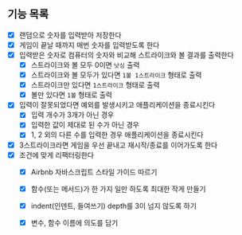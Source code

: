 ## 기능 목록

- [x] 랜덤으로 숫자를 입력받아 저장한다
- [x] 게임이 끝날 때까지 매번 숫자를 입력받도록 한다
- [x] 입력받은 숫자로 컴퓨터의 숫자와 비교해 스트라이크와 볼 결과를 출력한다
  - [x] 스트라이크와 볼 모두 0이면 `낫싱` 출력
  - [x] 스트라이크와 볼 모두가 있다면 `1볼 1스트라이크` 형태로 출력
  - [x] 스트라이크만 있다면 `1스트라이크` 형태로 출력
  - [x] 볼만 있다면 `1볼` 형태로 출력
- [x] 입력이 잘못되었다면 예외를 발생시키고 애플리케이션을 종료시킨다
  - [x] 입력 개수가 3개가 아닌 경우
  - [x] 입력한 값이 제대로 된 수가 아닌 경우
  - [x] 1, 2 외의 다른 수를 입력한 경우 애플리케이션을 종료시킨다
- [x] 3스트라이크라면 게임을 우선 끝내고 재시작/종료를 이어가도록 한다
- [x] 조건에 맞게 리팩터링한다
  - [x] Airbnb 자바스크립트 스타일 가이드 따르기
  - [x] 함수(또는 메서드)가 한 가지 일만 하도록 최대한 작게 만들기
  - [x] indent(인덴트, 들여쓰기) depth를 3이 넘지 않도록 하기
  - [x] 변수, 함수 이름에 의도를 담기
 
